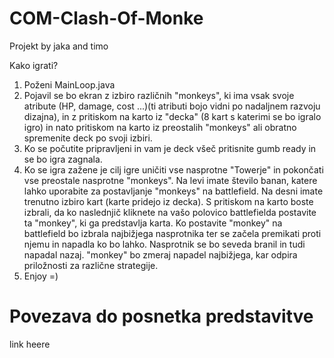 # COM-Clash-Of-Monke
Projekt by jaka and timo

Kako igrati? 

1. Poženi MainLoop.java
2. Pojavil se bo ekran z izbiro različnih "monkeys", ki ima vsak svoje atribute (HP, damage, cost ...)(ti atributi bojo vidni po nadaljnem razvoju dizajna), in z pritiskom na karto iz "decka" (8 kart s katerimi se bo igralo igro) in nato pritiskom na karto iz preostalih "monkeys" ali obratno spremenite deck po svoji izbiri. 
3. Ko se počutite pripravljeni in vam je deck všeč pritisnite gumb ready in se bo igra zagnala.
4. Ko se igra zažene je cilj igre uničiti vse nasprotne "Towerje" in pokončati vse preostale nasprotne "monkeys". Na levi imate število banan, katere lahko uporabite za postavljanje "monkeys" na battlefield. Na desni imate trenutno izbiro kart (karte pridejo iz decka). S pritiskom na karto boste izbrali, da ko naslednjič kliknete na vašo polovico battlefielda postavite ta "monkey", ki ga predstavlja karta. Ko postavite "monkey" na battlefield bo izbrala najbižjega nasprotnika ter se začela premikati proti njemu in napadla ko bo lahko. Nasprotnik se bo seveda branil in tudi napadal nazaj. "monkey" bo zmeraj napadel najbižjega, kar odpira priložnosti za različne strategije.
5. Enjoy =)

# Povezava do posnetka predstavitve
link heere
